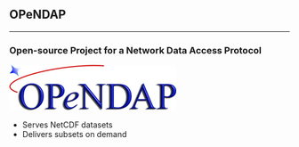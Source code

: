 ## OPeNDAP


----

### Open-source Project for a Network Data Access Protocol

<img src="images/opendap.png" alt="Spatial Data Bootcamp: Consumable Services - OPeNDAP"/>

  + Serves NetCDF datasets 
  + Delivers subsets on demand
  
